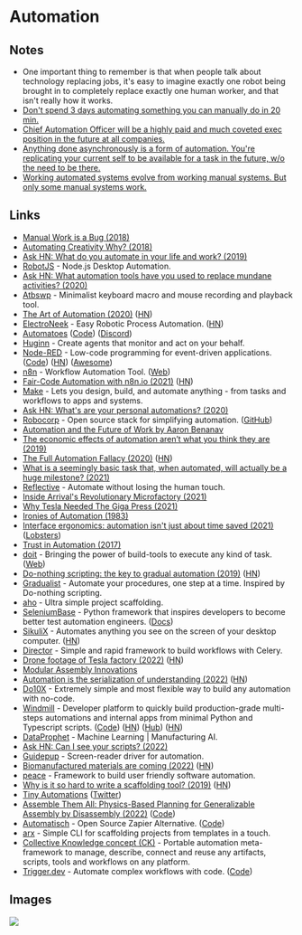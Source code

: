 # Automation

## Notes

- One important thing to remember is that when people talk about technology replacing jobs, it's easy to imagine exactly one robot being brought in to completely replace exactly one human worker, and that isn't really how it works.
- [Don't spend 3 days automating something you can manually do in 20 min.](https://www.reddit.com/r/bioinformatics/comments/n2fwz4/what_is_something_that_you_realized_that_entirely/)
- [Chief Automation Officer will be a highly paid and much coveted exec position in the future at all companies.](https://twitter.com/bentossell/status/1461665360806035456)
- [Anything done asynchronously is a form of automation. You're replicating your current self to be available for a task in the future, w/o the need to be there.](https://twitter.com/stephsmithio/status/1378818155837976579)
- [Working automated systems evolve from working manual systems. But only some manual systems work.](https://news.ycombinator.com/item?id=31073352)

## Links

- [Manual Work is a Bug (2018)](https://queue.acm.org/detail.cfm?id=3197520)
- [Automating Creativity Why? (2018)](https://www.youtube.com/watch?v=6trxEG2wHT8)
- [Ask HN: What do you automate in your life and work? (2019)](https://news.ycombinator.com/item?id=21373931)
- [RobotJS](https://github.com/octalmage/robotjs) - Node.js Desktop Automation.
- [Ask HN: What automation tools have you used to replace mundane activities? (2020)](https://news.ycombinator.com/item?id=22345150)
- [Atbswp](https://github.com/rmpr/atbswp) - Minimalist keyboard macro and mouse recording and playback tool.
- [The Art of Automation (2020)](https://blog.jessfraz.com/post/the-art-of-automation/) ([HN](https://news.ycombinator.com/item?id=24598281))
- [ElectroNeek](https://electroneek.com/) - Easy Robotic Process Automation. ([HN](https://news.ycombinator.com/item?id=23770214))
- [Automatoes](https://automatoes.com/) ([Code](https://github.com/johnlindquist/automatoes.com)) ([Discord](https://discord.com/invite/swmH3HS))
- [Huginn](https://github.com/huginn/huginn) - Create agents that monitor and act on your behalf.
- [Node-RED](https://nodered.org/) - Low-code programming for event-driven applications. ([Code](https://github.com/node-red/node-red)) ([HN](https://news.ycombinator.com/item?id=28985268)) ([Awesome](https://github.com/naimo84/awesome-nodered))
- [n8n](https://github.com/n8n-io/n8n) - Workflow Automation Tool. ([Web](https://n8n.io/))
- [Fair-Code Automation with n8n.io (2021)](https://tech.davidfield.co.uk/opensourced-ifttt-with-n8n-io/) ([HN](https://news.ycombinator.com/item?id=25632892))
- [Make](https://www.make.com/en) - Lets you design, build, and automate anything - from tasks and workflows to apps and systems.
- [Ask HN: What's are your personal automations? (2020)](https://news.ycombinator.com/item?id=25381191)
- [Robocorp](https://robocorp.com/) - Open source stack for simplifying automation. ([GitHub](https://github.com/robocorp))
- [Automation and the Future of Work by Aaron Benanav](https://www.versobooks.com/books/3717-automation-and-the-future-of-work)
- [The economic effects of automation aren’t what you think they are (2019)](https://www.singlelunch.com/2019/10/21/the-economic-effects-of-automation-arent-what-you-think-they-are/)
- [The Full Automation Fallacy (2020)](https://futuresofwork.co.uk/2020/12/02/the-full-automation-fallacy/) ([HN](https://news.ycombinator.com/item?id=26053760))
- [What is a seemingly basic task that, when automated, will actually be a huge milestone? (2021)](https://www.reddit.com/r/Automate/comments/nugo1q/what_is_a_seemingly_basic_task_that_when/)
- [Reflective](https://reflective.co/) - Automate without losing the human touch.
- [Inside Arrival's Revolutionary Microfactory (2021)](https://www.youtube.com/watch?v=mZCrd704g20)
- [Why Tesla Needed The Giga Press (2021)](https://www.youtube.com/watch?v=qJDSOwf9hpw)
- [Ironies of Automation (1983)](https://ckrybus.com/static/papers/Bainbridge_1983_Automatica.pdf)
- [Interface ergonomics: automation isn't just about time saved (2021)](https://macoy.me/blog/programming/InterfaceFriction) ([Lobsters](https://lobste.rs/s/ab8v1y/interface_ergonomics_automation_isn_t))
- [Trust in Automation (2017)](http://breandan.net/2017/02/02/trust-in-automation/)
- [doit](https://github.com/pydoit/doit) - Bringing the power of build-tools to execute any kind of task. ([Web](https://pydoit.org/))
- [Do-nothing scripting: the key to gradual automation (2019)](https://blog.danslimmon.com/2019/07/15/do-nothing-scripting-the-key-to-gradual-automation/) ([HN](https://news.ycombinator.com/item?id=29083367))
- [Gradualist](https://github.com/pocc/gradualist) - Automate your procedures, one step at a time. Inspired by Do-nothing scripting.
- [aho](https://github.com/egoist/aho) - Ultra simple project scaffolding.
- [SeleniumBase](https://github.com/seleniumbase/SeleniumBase) - Python framework that inspires developers to become better test automation engineers. ([Docs](https://seleniumbase.io/))
- [SikuliX](https://github.com/RaiMan/SikuliX1) - Automates anything you see on the screen of your desktop computer. ([HN](https://news.ycombinator.com/item?id=30317313))
- [Director](https://github.com/ovh/celery-director) - Simple and rapid framework to build workflows with Celery.
- [Drone footage of Tesla factory (2022)](https://www.youtube.com/watch?v=7-4yOx1CnXE) ([HN](https://news.ycombinator.com/item?id=30961370))
- [Modular Assembly Innovations](https://modularai.com/)
- [Automation is the serialization of understanding (2022)](https://changelog.com/posts/automation-is-the-serialization-of-understanding) ([HN](https://news.ycombinator.com/item?id=31073352))
- [Do10X](https://github.com/dotenx/dotenx) - Extremely simple and most flexible way to build any automation with no-code.
- [Windmill](https://docs.windmill.dev/) - Developer platform to quickly build production-grade multi-steps automations and internal apps from minimal Python and Typescript scripts. ([Code](https://github.com/windmill-labs/windmill)) ([HN](https://news.ycombinator.com/item?id=31272793)) ([Hub](https://hub.windmill.dev/)) ([HN](https://news.ycombinator.com/item?id=32400849))
- [DataProphet](https://dataprophet.com/) - Machine Learning | Manufacturing AI.
- [Ask HN: Can I see your scripts? (2022)](https://news.ycombinator.com/item?id=32467957)
- [Guidepup](https://github.com/guidepup/guidepup) - Screen-reader driver for automation.
- [Biomanufactured materials are coming (2022)](https://www.tsungxu.com/performance-biomaterials/) ([HN](https://news.ycombinator.com/item?id=32712015))
- [peace](https://github.com/azriel91/peace) - Framework to build user friendly software automation.
- [Why is it so hard to write a scaffolding tool? (2019)](https://jfreeman.dev/blog/2019/05/02/why-is-it-so-hard-to-write-a-scaffolding-tool/) ([HN](https://news.ycombinator.com/item?id=33079544))
- [Tiny Automations](https://tinyautomations.com/) ([Twitter](https://twitter.com/TinyAutomations))
- [Assemble Them All: Physics-Based Planning for Generalizable Assembly by Disassembly (2022)](http://assembly.csail.mit.edu/) ([Code](https://github.com/yunshengtian/Assemble-Them-All))
- [Automatisch](https://automatisch.io/) - Open Source Zapier Alternative. ([Code](https://github.com/automatisch/automatisch))
- [arx](https://github.com/norskeld/arx) - Simple CLI for scaffolding projects from templates in a touch.
- [Collective Knowledge concept (CK)](https://github.com/mlcommons/ck) - Portable automation meta-framework to manage, describe, connect and reuse any artifacts, scripts, tools and workflows on any platform.
- [Trigger.dev](https://trigger.dev/) - Automate complex workflows with code. ([Code](https://github.com/triggerdotdev/trigger.dev))

## Images

![](https://outline-prod.imgix.net/20170323-c86vRGKVPsbek3PZXpVw?auto=format&q=60&w=2000&s=7fa68cbcc86ded1ab56b65ad74700aa9)
